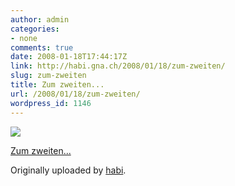 ```yaml
---
author: admin
categories:
- none
comments: true
date: 2008-01-18T17:44:17Z
link: http://habi.gna.ch/2008/01/18/zum-zweiten/
slug: zum-zweiten
title: Zum zweiten...
url: /2008/01/18/zum-zweiten/
wordpress_id: 1146
---
```


[![](http://farm3.static.flickr.com/2294/2201424799_ddbae12cb1_m.jpg)](http://www.flickr.com/photos/habi/2201424799/)
   

 
  [Zum zweiten...](http://www.flickr.com/photos/habi/2201424799/)
    

  Originally uploaded by [habi](http://www.flickr.com/people/habi/).
 




  

